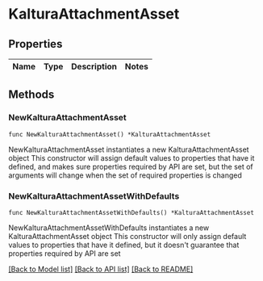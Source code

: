 # KalturaAttachmentAsset

## Properties

Name | Type | Description | Notes
------------ | ------------- | ------------- | -------------

## Methods

### NewKalturaAttachmentAsset

`func NewKalturaAttachmentAsset() *KalturaAttachmentAsset`

NewKalturaAttachmentAsset instantiates a new KalturaAttachmentAsset object
This constructor will assign default values to properties that have it defined,
and makes sure properties required by API are set, but the set of arguments
will change when the set of required properties is changed

### NewKalturaAttachmentAssetWithDefaults

`func NewKalturaAttachmentAssetWithDefaults() *KalturaAttachmentAsset`

NewKalturaAttachmentAssetWithDefaults instantiates a new KalturaAttachmentAsset object
This constructor will only assign default values to properties that have it defined,
but it doesn't guarantee that properties required by API are set


[[Back to Model list]](../README.md#documentation-for-models) [[Back to API list]](../README.md#documentation-for-api-endpoints) [[Back to README]](../README.md)


